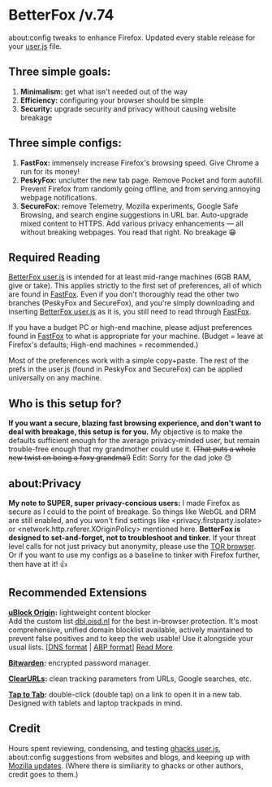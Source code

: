 # BetterFox /v.74
about:config tweaks to enhance Firefox. Updated every stable release for your <a href="http://kb.mozillazine.org/User.js_file">user.js</a> file.


## Three simple goals:
1) <b>Minimalism:</b> get what isn't needed out of the way
2) <b>Efficiency:</b> configuring your browser should be simple
3) <b>Security:</b> upgrade security and privacy without causing website breakage


## Three simple configs:
1) <b>FastFox:</b> immensely increase Firefox's browsing speed. Give Chrome a run for its money!
2) <b>PeskyFox:</b> unclutter the new tab page. Remove Pocket and form autofill. Prevent Firefox from randomly going offline, and from serving annoying webpage notifications.
3) <b>SecureFox:</b> remove Telemetry, Mozilla experiments, Google Safe Browsing, and search engine suggestions in URL bar. Auto-upgrade mixed content to HTTPS. Add various privacy enhancements — all without breaking webpages. You read that right. No breakage 😁


## Required Reading
<a href="https://github.com/hjstephens09/Better-Fox/blob/master/user.js">BetterFox user.js</a> is intended for at least mid-range machines (6GB RAM, give or take). This applies strictly to the first set of preferences, all of which are found in <a href="https://github.com/hjstephens09/Better-Fox/blob/master/FastFox.js">FastFox</a>. Even if you don't thoroughly read the other two branches (PeskyFox and SecureFox), and you're simply downloading and inserting <a href="https://github.com/hjstephens09/Better-Fox/blob/master/user.js">BetterFox user.js</a> as it is, you still need to read through <a href="https://github.com/hjstephens09/Better-Fox/blob/master/FastFox.js">FastFox</a>.

If you have a budget PC or high-end machine, please adjust preferences found in <a href="https://github.com/hjstephens09/Better-Fox/blob/master/FastFox.js">FastFox</a> to what is appropriate for your machine. (Budget = leave at Firefox's defaults; High-end machines = recommended.)

Most of the preferences work with a simple copy+paste. The rest of the prefs in the user.js (found in PeskyFox and SecureFox) can be applied universally on any machine.


## Who is this setup for?
<b>If you want a secure, blazing fast browsing experience, and don't want to deal with breakage, this setup is for you.</b> My objective is to make the defaults sufficient enough for the average privacy-minded user, but remain trouble-free enough that my grandmother could use it. <strike>(That puts a whole new twist on being a foxy grandma!)</strike> Edit: Sorry for the dad joke 😓


## about:Privacy
<b>My note to SUPER, super privacy-concious users:</b> I made Firefox as secure as I could to the point of breakage. So things like WebGL and DRM are still enabled, and you won't find settings like <privacy.firstparty.isolate> or <network.http.referer.XOriginPolicy> mentioned here. <b>BetterFox is designed to set-and-forget, not to troubleshoot and tinker.</b> If your threat level calls for not just privacy but anonymity, please use the <a href="https://www.torproject.org">TOR browser</a>. Or if you want to use my configs as a baseline to tinker with Firefox further, then have at it! 👍


## Recommended Extensions
<a href="https://addons.mozilla.org/en-US/firefox/addon/ublock-origin/?src=search"><b>uBlock Origin</a>:</b> lightweight content blocker
<br>Add the custom list <a href="https://abp.oisd.nl/">dbl.oisd.nl</a> for the best in-browser protection. It's most comprehensive, unified domain blocklist available, actively maintained to prevent false positives and to keep the web usable! Use it alongside your usual lists. [<a href="https://dbl.oisd.nl">DNS format</a> | <a href="https://abp.oisd.nl">ABP format</a>] <a href="https://www.reddit.com/r/oisd_blocklist/comments/dwxgld/dbloisdnl_internets_1_domain_blocklist/?sort=new">Read More</a>

<a href="https://addons.mozilla.org/en-US/firefox/addon/bitwarden-password-manager"><b>Bitwarden</a>:</b> encrypted password manager.

<a href="https://addons.mozilla.org/en-US/firefox/addon/clearurls"><b>ClearURLs</a>:</b> clean tracking parameters from URLs, Google searches, etc.

<a href="https://addons.mozilla.org/en-US/firefox/addon/tap-to-tab"><b>Tap to Tab</a>:</b> double-click (double tap) on a link to open it in a new tab. Designed with tablets and laptop trackpads in mind.


## Credit
Hours spent reviewing, condensing, and testing <a href="https://github.com/ghacksuserjs/ghacks-user.js">ghacks user.js</a>, about:config suggestions from websites and blogs, and keeping up with <a href="https://wiki.mozilla.org/Firefox/Roadmap/Updates">Mozilla updates</a>. (Where there is similiarity to ghacks or other authors, credit goes to them.)
